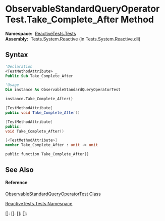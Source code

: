 # ObservableStandardQueryOperatorTest.Take\_Complete\_After Method

**Namespace:**  [ReactiveTests.Tests](ReactiveTests.Tests\ReactiveTests.Tests.md)  
**Assembly:**  Tests.System.Reactive (in Tests.System.Reactive.dll)

## Syntax

```vb
'Declaration
<TestMethodAttribute> _
Public Sub Take_Complete_After
```

```vb
'Usage
Dim instance As ObservableStandardQueryOperatorTest

instance.Take_Complete_After()
```

```csharp
[TestMethodAttribute]
public void Take_Complete_After()
```

```c++
[TestMethodAttribute]
public:
void Take_Complete_After()
```

```fsharp
[<TestMethodAttribute>]
member Take_Complete_After : unit -> unit 
```

```jscript
public function Take_Complete_After()
```

## See Also

#### Reference

[ObservableStandardQueryOperatorTest Class](ObservableStandardQueryOperatorTest\ObservableStandardQueryOperatorTest.md)

[ReactiveTests.Tests Namespace](ReactiveTests.Tests\ReactiveTests.Tests.md)

[]: 
[]: 
[]: 
[]: 